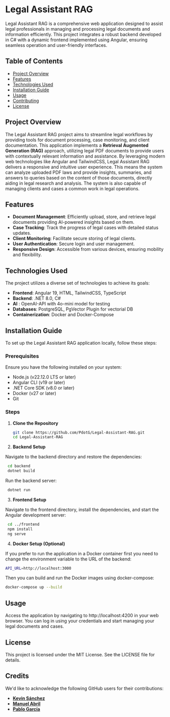 # Legal Assistant RAG

Legal Assistant RAG is a comprehensive web application designed to assist legal professionals in managing and processing legal documents and information efficiently. This project integrates a robust backend developed in C# with a dynamic frontend implemented using Angular, ensuring seamless operation and user-friendly interfaces.  

## Table of Contents

- [Project Overview](#project-overview)
- [Features](#features)
- [Technologies Used](#technologies-used)
- [Installation Guide](#installation-guide)
- [Usage](#usage)
- [Contributing](#contributing)
- [License](#license)

## Project Overview

The Legal Assistant RAG project aims to streamline legal workflows by providing tools for document processing, case monitoring, and client documentation. This application implements a **Retrieval Augmented Generation (RAG)** approach, utilizing legal PDF documents to provide users with contextually relevant information and assistance. By leveraging modern web technologies like Angular and TailwindCSS, Legal Assistant RAG delivers a responsive and intuitive user experience. This means the system can analyze uploaded PDF laws and provide insights, summaries, and answers to queries based on the content of those documents, directly aiding in legal research and analysis. The system is also capable of managing clients and cases a common work in legal operations.

## Features

- **Document Management**: Efficiently upload, store, and retrieve legal documents providing AI-powered insights based on them.
- **Case Tracking**: Track the progress of legal cases with detailed status updates.
- **Client Monitoring**: Facilitate secure storing of legal clients.
- **User Authentication**: Secure login and user management.
- **Responsive Design**: Accessible from various devices, ensuring mobility and flexibility.

## Technologies Used

The project utilizes a diverse set of technologies to achieve its goals:

- **Frontend**: Angular 19, HTML, TailwindCSS, TypeScript
- **Backend**: .NET 8.0, C#
- **AI** : OpenAI-API with 4o-mini model for testing
- **Databases**: PostgreSQL, PgVector Plugin for vectorial DB
- **Containerization**: Docker and Docker-Compose

## Installation Guide

To set up the Legal Assistant RAG application locally, follow these steps:

### Prerequisites

Ensure you have the following installed on your system:

- Node.js (v22.12.0 LTS or later)
- Angular CLI (v19 or later)
- .NET Core SDK (v8.0 or later)
- Docker (v27 or later)
- Git

### Steps

1. **Clone the Repository**

   ```bash
   git clone https://github.com/PdotG/Legal-Assistant-RAG.git
   cd Legal-Assistant-RAG
   ```
2. **Backend Setup**

Navigate to the backend directory and restore the dependencies:

   ```bash
    cd backend
    dotnet build
   ```
Run the backend server:
   ```bash
    dotnet run
   ```

3. **Frontend Setup**

Navigate to the frontend directory, install the dependencies, and start the Angular development server:

   ```bash
    cd ../frontend
    npm install
    ng serve
   ```
4. **Docker Setup (Optional)**

If you prefer to run the application in a Docker container first you need to change the environment variable to the URL of the backend:

```bash
API_URL=http://localhost:3000
   ```
Then you can build and run the Docker images using docker-compose:

```bash
docker-compose up --build
   ```

## Usage

Access the application by navigating to http://localhost:4200 in your web browser. You can log in using your credentials and start managing your legal documents and cases.

## License
This project is licensed under the MIT License. See the LICENSE file for details.


## Credits

We'd like to acknowledge the following GitHub users for their contributions:

* **<a href="https://github.com/kevinxe" target="_blank">Kevin Sánchez</a>**
* **<a href="https://github.com/MoreCircless" target="_blank">Manuel Abril</a>**
* **<a href="https://github.com/PdotG" target="_blank">Pablo García</a>**
